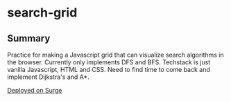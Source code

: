 # search-grid

## Summary

Practice for making a Javascript grid that can visualize search algorithms in the browser. Currently only implements DFS and BFS. Techstack is just vanilla Javascript, HTML and CSS. Need to find time to come back and implement Dijkstra's and A*.

[Deployed on Surge](https://drewhsu86-search-grid-js.surge.sh)
